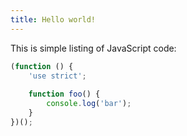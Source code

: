 ```yaml
---
title: Hello world!
---
```


This is simple listing of JavaScript code:

```js
(function () {
    'use strict';
        
    function foo() {
        console.log('bar');
    }
})();
```
